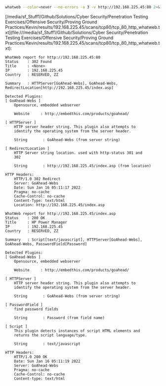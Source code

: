 ```bash
whatweb --color=never --no-errors -a 3 -v http://192.168.225.45:80 2>&1
```

[/media/sf_Stuff1/Github/Solutions/Cyber Security/Penetration Testing Exercises/Offensive Security/Proving Ground Practices/Kevin/results/192.168.225.45/scans/tcp80/tcp_80_http_whatweb.txt](file:///media/sf_Stuff1/Github/Solutions/Cyber Security/Penetration Testing Exercises/Offensive Security/Proving Ground Practices/Kevin/results/192.168.225.45/scans/tcp80/tcp_80_http_whatweb.txt):

```
WhatWeb report for http://192.168.225.45:80
Status    : 302 Found
Title     : <None>
IP        : 192.168.225.45
Country   : RESERVED, ZZ

Summary   : HTTPServer[GoAhead-Webs], GoAhead-Webs, RedirectLocation[http://192.168.225.45/index.asp]

Detected Plugins:
[ GoAhead-Webs ]
	Opensource, embedded webserver

	Website     : http://embedthis.com/products/goahead/

[ HTTPServer ]
	HTTP server header string. This plugin also attempts to
	identify the operating system from the server header.

	String       : GoAhead-Webs (from server string)

[ RedirectLocation ]
	HTTP Server string location. used with http-status 301 and
	302

	String       : http://192.168.225.45/index.asp (from location)

HTTP Headers:
	HTTP/1.0 302 Redirect
	Server: GoAhead-Webs
	Date: Sun Jan 16 05:11:17 2022
	Pragma: no-cache
	Cache-Control: no-cache
	Content-Type: text/html
	Location: http://192.168.225.45/index.asp

WhatWeb report for http://192.168.225.45/index.asp
Status    : 200 OK
Title     : HP Power Manager
IP        : 192.168.225.45
Country   : RESERVED, ZZ

Summary   : Script[text/javascript], HTTPServer[GoAhead-Webs], GoAhead-Webs, PasswordField[Password]

Detected Plugins:
[ GoAhead-Webs ]
	Opensource, embedded webserver

	Website     : http://embedthis.com/products/goahead/

[ HTTPServer ]
	HTTP server header string. This plugin also attempts to
	identify the operating system from the server header.

	String       : GoAhead-Webs (from server string)

[ PasswordField ]
	find password fields

	String       : Password (from field name)

[ Script ]
	This plugin detects instances of script HTML elements and
	returns the script language/type.

	String       : text/javascript

HTTP Headers:
	HTTP/1.0 200 OK
	Date: Sun Jan 16 05:11:19 2022
	Server: GoAhead-Webs
	Pragma: no-cache
	Cache-Control: no-cache
	Content-type: text/html



```
